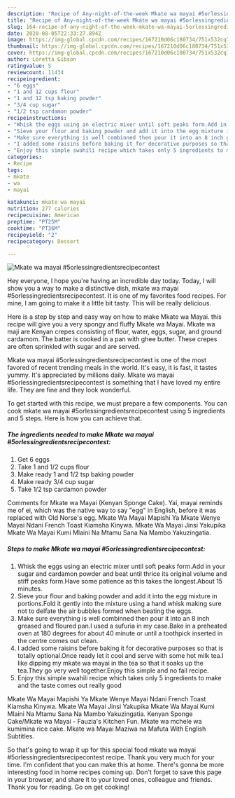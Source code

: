 ```yaml
---
description: "Recipe of Any-night-of-the-week Mkate wa mayai #5orlessingredientsrecipecontest"
title: "Recipe of Any-night-of-the-week Mkate wa mayai #5orlessingredientsrecipecontest"
slug: 164-recipe-of-any-night-of-the-week-mkate-wa-mayai-5orlessingredientsrecipecontest
date: 2020-08-05T22:33:27.894Z
image: https://img-global.cpcdn.com/recipes/167210d06c180734/751x532cq70/mkate-wa-mayai-5orlessingredientsrecipecontest-recipe-main-photo.jpg
thumbnail: https://img-global.cpcdn.com/recipes/167210d06c180734/751x532cq70/mkate-wa-mayai-5orlessingredientsrecipecontest-recipe-main-photo.jpg
cover: https://img-global.cpcdn.com/recipes/167210d06c180734/751x532cq70/mkate-wa-mayai-5orlessingredientsrecipecontest-recipe-main-photo.jpg
author: Loretta Gibson
ratingvalue: 5
reviewcount: 11434
recipeingredient:
- "6 eggs"
- "1 and 12 cups flour"
- "1 and 12 tsp baking powder"
- "3/4 cup sugar"
- "1/2 tsp cardamon powder"
recipeinstructions:
- "Whisk the eggs using an electric mixer until soft peaks form.Add in your sugar and cardamon powder and beat until thrice its original volume and stiff peaks form.Have some patience as this takes the longest.About 15 minutes."
- "Sieve your flour and baking powder and add it into the egg mixture in portions.Fold it gently into the mixture using a hand whisk making sure not to delfate the air bubbles formed when beating the eggs."
- "Make sure everything is well combinned then pour it into an 8 inch greased and floured pan.I used a sufuria in my case.Bake in a preheated oven at 180 degrees for about 40 minute or until a toothpick inserted in the centre comes out clean."
- "I added some raisins before baking it for decorative purposes so that is totally optional.Once ready let it cool and serve with some hot milk tea.I like dipping my mkate wa mayai in the tea so that it soaks up the tea.They go very well together.Enjoy this simple and no fail recipe."
- "Enjoy this simple swahili recipe which takes only 5 ingredients to make and the taste comes out really good"
categories:
- Recipe
tags:
- mkate
- wa
- mayai

katakunci: mkate wa mayai 
nutrition: 277 calories
recipecuisine: American
preptime: "PT25M"
cooktime: "PT36M"
recipeyield: "2"
recipecategory: Dessert

---
```



![Mkate wa mayai #5orlessingredientsrecipecontest](https://img-global.cpcdn.com/recipes/167210d06c180734/751x532cq70/mkate-wa-mayai-5orlessingredientsrecipecontest-recipe-main-photo.jpg)

Hey everyone, I hope you're having an incredible day today. Today, I will show you a way to make a distinctive dish, mkate wa mayai #5orlessingredientsrecipecontest. It is one of my favorites food recipes. For mine, I am going to make it a little bit tasty. This will be really delicious.

Here is a step by step and easy way on how to make Mkate wa Mayai. this recipe will give you a very spongy and fluffy Mkate wa Mayai. Mkate wa maji are Kenyan crepes consisting of flour, water, eggs, sugar, and ground cardamom. The batter is cooked in a pan with ghee butter. These crepes are often sprinkled with sugar and are served.

Mkate wa mayai #5orlessingredientsrecipecontest is one of the most favored of recent trending meals in the world. It's easy, it is fast, it tastes yummy. It's appreciated by millions daily. Mkate wa mayai #5orlessingredientsrecipecontest is something that I have loved my entire life. They are fine and they look wonderful.


To get started with this recipe, we must prepare a few components. You can cook mkate wa mayai #5orlessingredientsrecipecontest using 5 ingredients and 5 steps. Here is how you can achieve that.

<!--inarticleads1-->

##### The ingredients needed to make Mkate wa mayai #5orlessingredientsrecipecontest:

1. Get 6 eggs
1. Take 1 and 1/2 cups flour
1. Make ready 1 and 1/2 tsp baking powder
1. Make ready 3/4 cup sugar
1. Take 1/2 tsp cardamon powder


Comments for Mkate wa Mayai (Kenyan Sponge Cake). Yai, mayai reminds me of ei, which was the native way to say &#34;egg&#34; in English, before it was replaced with Old Norse&#39;s egg. Mkate Wa Mayai Mapishi Ya Mkate Wenye Mayai Ndani French Toast Kiamsha Kinywa. Mkate Wa Mayai Jinsi Yakupika Mkate Wa Mayai Kumi Mlaini Na Mtamu Sana Na Mambo Yakuzingatia. 

<!--inarticleads2-->

##### Steps to make Mkate wa mayai #5orlessingredientsrecipecontest:

1. Whisk the eggs using an electric mixer until soft peaks form.Add in your sugar and cardamon powder and beat until thrice its original volume and stiff peaks form.Have some patience as this takes the longest.About 15 minutes.
1. Sieve your flour and baking powder and add it into the egg mixture in portions.Fold it gently into the mixture using a hand whisk making sure not to delfate the air bubbles formed when beating the eggs.
1. Make sure everything is well combinned then pour it into an 8 inch greased and floured pan.I used a sufuria in my case.Bake in a preheated oven at 180 degrees for about 40 minute or until a toothpick inserted in the centre comes out clean.
1. I added some raisins before baking it for decorative purposes so that is totally optional.Once ready let it cool and serve with some hot milk tea.I like dipping my mkate wa mayai in the tea so that it soaks up the tea.They go very well together.Enjoy this simple and no fail recipe.
1. Enjoy this simple swahili recipe which takes only 5 ingredients to make and the taste comes out really good


Mkate Wa Mayai Mapishi Ya Mkate Wenye Mayai Ndani French Toast Kiamsha Kinywa. Mkate Wa Mayai Jinsi Yakupika Mkate Wa Mayai Kumi Mlaini Na Mtamu Sana Na Mambo Yakuzingatia. Kenyan Sponge Cake/Mkate wa Mayai - Fauzia&#39;s Kitchen Fun. Mkate wa mchele wa kumimina rice cake. Mkate wa Mayai Maziwa na Mafuta With English Subtitles. 

So that's going to wrap it up for this special food mkate wa mayai #5orlessingredientsrecipecontest recipe. Thank you very much for your time. I'm confident that you can make this at home. There's gonna be more interesting food in home recipes coming up. Don't forget to save this page in your browser, and share it to your loved ones, colleague and friends. Thank you for reading. Go on get cooking!
